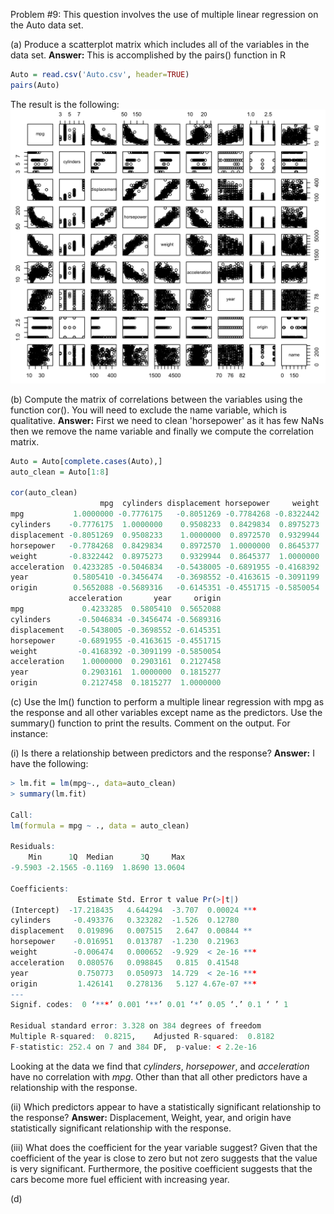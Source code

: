 Problem #9: This question involves the use of multiple linear regression on the Auto data set.

(a) Produce a scatterplot matrix which includes all of the variables in the data set.
**Answer:** This is accomplished by the pairs() function in R
```r
Auto = read.csv('Auto.csv', header=TRUE)
pairs(Auto)
```
The result is the following:
![alt text](figures/pairs_auto.png)

(b) Compute the matrix of correlations between the variables using the function cor(). You will need to exclude the name variable, which is qualitative.
**Answer:** First we need to clean 'horsepower' as it has few NaNs then we remove the name variable and finally we compute the correlation matrix.
```r
Auto = Auto[complete.cases(Auto),]
auto_clean = Auto[1:8]

cor(auto_clean)
                    mpg  cylinders displacement horsepower     weight
mpg           1.0000000 -0.7776175   -0.8051269 -0.7784268 -0.8322442
cylinders    -0.7776175  1.0000000    0.9508233  0.8429834  0.8975273
displacement -0.8051269  0.9508233    1.0000000  0.8972570  0.9329944
horsepower   -0.7784268  0.8429834    0.8972570  1.0000000  0.8645377
weight       -0.8322442  0.8975273    0.9329944  0.8645377  1.0000000
acceleration  0.4233285 -0.5046834   -0.5438005 -0.6891955 -0.4168392
year          0.5805410 -0.3456474   -0.3698552 -0.4163615 -0.3091199
origin        0.5652088 -0.5689316   -0.6145351 -0.4551715 -0.5850054
             acceleration       year     origin
mpg             0.4233285  0.5805410  0.5652088
cylinders      -0.5046834 -0.3456474 -0.5689316
displacement   -0.5438005 -0.3698552 -0.6145351
horsepower     -0.6891955 -0.4163615 -0.4551715
weight         -0.4168392 -0.3091199 -0.5850054
acceleration    1.0000000  0.2903161  0.2127458
year            0.2903161  1.0000000  0.1815277
origin          0.2127458  0.1815277  1.0000000
```

(c) Use the lm() function to perform a multiple linear regression with mpg as the response and all other variables except name as the predictors. Use the summary() function to print the results. Comment on the output. For instance:

(i) Is there a relationship between predictors and the response?
**Answer:** I have the following:
```r
> lm.fit = lm(mpg~., data=auto_clean)
> summary(lm.fit)

Call:
lm(formula = mpg ~ ., data = auto_clean)

Residuals:
    Min      1Q  Median      3Q     Max
-9.5903 -2.1565 -0.1169  1.8690 13.0604

Coefficients:
               Estimate Std. Error t value Pr(>|t|)
(Intercept)  -17.218435   4.644294  -3.707  0.00024 ***
cylinders     -0.493376   0.323282  -1.526  0.12780
displacement   0.019896   0.007515   2.647  0.00844 **
horsepower    -0.016951   0.013787  -1.230  0.21963
weight        -0.006474   0.000652  -9.929  < 2e-16 ***
acceleration   0.080576   0.098845   0.815  0.41548
year           0.750773   0.050973  14.729  < 2e-16 ***
origin         1.426141   0.278136   5.127 4.67e-07 ***
---
Signif. codes:  0 ‘***’ 0.001 ‘**’ 0.01 ‘*’ 0.05 ‘.’ 0.1 ‘ ’ 1

Residual standard error: 3.328 on 384 degrees of freedom
Multiple R-squared:  0.8215,    Adjusted R-squared:  0.8182
F-statistic: 252.4 on 7 and 384 DF,  p-value: < 2.2e-16
```

Looking at the data we find that *cylinders*, *horsepower*, and *acceleration* have no correlation with *mpg*. Other than that all other predictors have a relationship with the response.

(ii) Which predictors appear to have a statistically significant relationship to the response?
**Answer:** Displacement, Weight, year, and origin have statistically significant relationship with the response.

(iii) What does the coefficient for the year variable suggest?
Given that the coefficient of the year is close to zero but not zero suggests that the value is very significant. Furthermore, the positive coefficient suggests that the cars become more fuel efficient with increasing year.

(d)